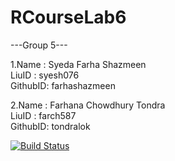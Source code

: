 # RCourseLab6

---Group 5---

1.Name : Syeda Farha Shazmeen               
LiuID : syesh076               
GithubID: farhashazmeen              
         
2.Name : Farhana Chowdhury Tondra           
LiuID : farch587           
GithubID: tondralok                           

[![Build Status](https://travis-ci.org/tondralok/RCourseLab6.svg?branch=master)](https://travis-ci.org/tondralok/RCourseLab6)
